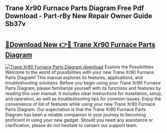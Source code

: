 ## Trane Xr90 Furnace Parts Diagram Free Pdf Download - Part-rBy New Repair Owner Guide Sb37v

# <h2><a href="http://dfhst4n.blite.top/?on=Trane+Xr90+Furnace+Parts+Diagram">🔗Download New 👉🔴 Trane Xr90 Furnace Parts Diagram</a></h2>

[![Trane Xr90 Furnace Parts Diagram download](https://i.imgur.com/lujVjoI.png)](http://dfhst4n.blite.top/?on=Trane+Xr90+Furnace+Parts+Diagram)
Explore the Possibilities Welcome to the world of possibilities with your new Trane Xr90 Furnace Parts Diagram! This manual explores its features, applications, and troubleshooting solutions. Before you begin using your Trane Xr90 Furnace Parts Diagram, please familiarize yourself with its functions and features by reading this user manual. It includes clear instructions for installation, setup, and operation, as well as troubleshooting tips for common issues. Enjoy the convenience of list of features while using your new Trane Xr90 Furnace Parts Diagram. Our expectation is that the Trane Xr90 Furnace Parts Diagram has been a reliable companion in your journey to becoming proficient in using your new gadget. Should you need any assistance or clarification, please do not hesitate to contact our support team.
